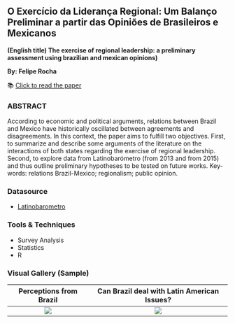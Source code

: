 ## O Exercício da Liderança Regional: Um Balanço Preliminar a partir das Opiniões de Brasileiros e Mexicanos 
**(English title) The exercise of regional leadership: a preliminary assessment using brazilian and mexican opinions)**

**By: Felipe Rocha**

📚 [Click to read the paper](https://doi.org/10.22456/2178-8839.83922)

### ABSTRACT
According to economic and political arguments, relations between Brazil and Mexico have historically
oscillated between agreements and disagreements. In this context, the paper aims to fulfill two objectives.
First, to summarize and describe some arguments of the literature on the interactions of both states regarding
the exercise of regional leadership. Second, to explore data from Latinobarómetro (from 2013 and from 2015)
and thus outline preliminary hypotheses to be tested on future works.
Key-words: relations Brazil-Mexico; regionalism; public opinion.

### Datasource
- [Latinobarometro](http://www.latinobarometro.org/latOnline.jsp)

### Tools & Techniques
- Survey Analysis
- Statistics
- R

### Visual Gallery (Sample)

Perceptions from Brazil             |  Can Brazil deal with Latin American Issues?
:-------------------------:|:-------------------------:
![](https://user-images.githubusercontent.com/34004529/112667310-e0c2a780-8e3b-11eb-9076-734b2ecb025b.png)  |  ![](https://user-images.githubusercontent.com/34004529/112486321-87cf1280-8d5a-11eb-8897-8455d0fad8fc.jpg)


